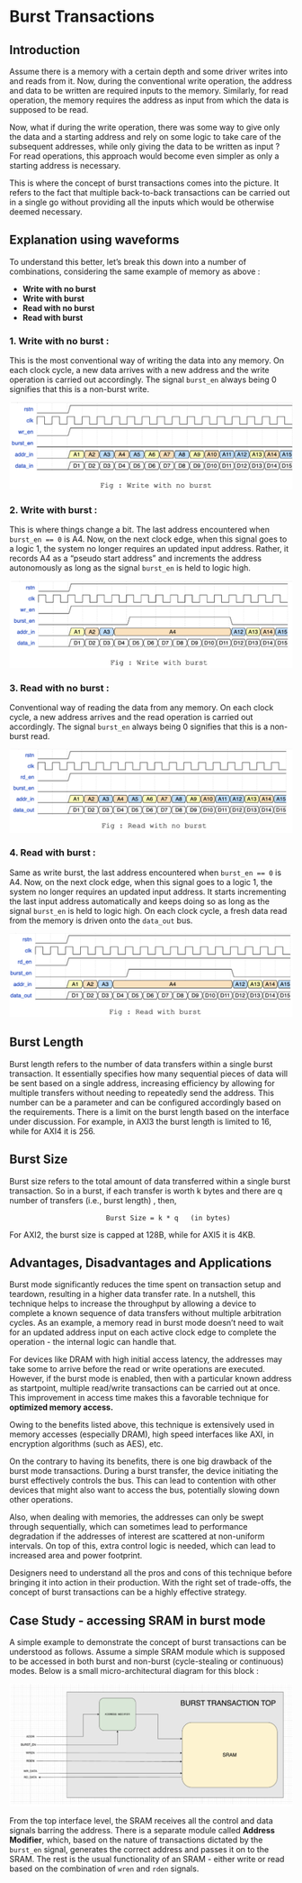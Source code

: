 # Burst Transactions

## Introduction
Assume there is a memory with a certain depth and some driver writes into and reads from it. Now, during the conventional write operation, the address and data to be written are required inputs to the memory. Similarly, for read operation, the memory requires the address as input from which the data is supposed to be read. 

Now, what if during the write operation, there was some way to give only the data and a starting address and rely on some logic to take care of the subsequent addresses, while only giving the data to be written as input ? For read operations, this approach would become even simpler as only a starting address is necessary. 

This is where the concept of burst transactions comes into the picture. It refers to the fact that multiple back-to-back transactions can be carried out in a single go without providing all the inputs which would be otherwise deemed necessary.

## Explanation using waveforms 

To understand this better, let’s break this down into a number of combinations, considering the same example of memory as above : 

  * **Write with no burst**
  * **Write with burst**
  * **Read with no burst**
  * **Read with burst**

### 1. Write with no burst : 
This is the most conventional way of writing the data into any memory. On each clock cycle, a new data arrives with a new address and the write operation is carried out accordingly. The signal `burst_en` always being 0 signifies that this is a non-burst write.

![Write with no burst](https://github.com/RadioactiveScandium/Digital-Logic-Design/blob/main/Concepts/Others/Burst%20Transactions/Images/WR_with_no_burst.png)

### 2. Write with burst : 
This is where things change a bit. The last address encountered when `burst_en == 0` is A4. Now, on the next clock edge, when this signal goes to a logic 1, the system no longer requires an updated input address. Rather, it records A4 as a “pseudo start address” and increments the address autonomously as long as the signal `burst_en` is held to logic high.

![Write with burst](https://github.com/RadioactiveScandium/Digital-Logic-Design/blob/main/Concepts/Others/Burst%20Transactions/Images/Write_with_burst.png)

### 3. Read with no burst : 
Conventional way of reading the data from any memory. On each clock cycle, a new address arrives and the read operation is carried out accordingly. The signal `burst_en` always being 0 signifies that this is a non-burst read.

![Read with no burst](https://github.com/RadioactiveScandium/Digital-Logic-Design/blob/main/Concepts/Others/Burst%20Transactions/Images/Read_with_no_burst.png)

### 4. Read with burst : 
Same as write burst, the last address encountered when `burst_en == 0` is A4. Now, on the next clock edge, when this signal goes to a logic 1, the system no longer requires an updated input address. It starts incrementing the last input address automatically and keeps doing so as long as the signal `burst_en` is held to logic high. On each clock cycle, a fresh data read from the memory is driven onto the `data_out` bus.

![Read with burst](https://github.com/RadioactiveScandium/Digital-Logic-Design/blob/main/Concepts/Others/Burst%20Transactions/Images/Read_with_burst.png)

## Burst Length
Burst length refers to the number of data transfers within a single burst transaction. It essentially specifies how many sequential pieces of data will be sent based on a single address, increasing efficiency by allowing for multiple transfers without needing to repeatedly send the address.
This number can be a parameter and can be configured accordingly based on the requirements. There is a limit on the burst length based on the interface under discussion. For example, in AXI3 the burst length is limited to 16, while for AXI4 it is 256.

## Burst Size
Burst size refers to the total amount of data transferred within a single burst transaction. So in a burst, if each transfer is worth k bytes and there are q number of transfers (i.e., burst length) , then,


                            Burst Size = k * q   (in bytes)


For AXI2, the burst size is capped at 128B, while for AXI5 it is 4KB.

## Advantages, Disadvantages and Applications

Burst mode significantly reduces the time spent on transaction setup and teardown, resulting in a higher data transfer rate. In a nutshell, this technique helps to increase the throughput by allowing a device to complete a known sequence of data transfers without multiple arbitration cycles. As an example, a memory read in burst mode doesn’t need to wait for an updated address input on each active clock edge to complete the operation - the internal logic can handle that.

For devices like DRAM with high initial access latency, the addresses may take some to arrive before the read or write operations are executed. However, if the burst mode is enabled, then with a particular known address as startpoint, multiple read/write transactions can be carried out at once. This improvement in access time makes this a favorable technique for **optimized memory access.** 

Owing to the benefits listed above, this technique is extensively used in memory accesses (especially DRAM), high speed interfaces like AXI, in encryption algorithms (such as AES), etc.

On the contrary to having its benefits, there is one big drawback of the burst mode transactions. During a burst transfer, the device initiating the burst effectively controls the bus. This can lead to contention with other devices that might also want to access the bus, potentially slowing down other operations. 

Also, when dealing with memories, the addresses can only be swept through sequentially, which can sometimes lead to performance degradation if the addresses of interest are scattered at non-uniform intervals. On top of this, extra control logic is needed, which can lead to increased area and power footprint. 

Designers need to understand all the pros and cons of this technique before bringing it into action in their production. With the right set of trade-offs, the concept of burst transactions can be a highly effective strategy.

## Case Study - accessing SRAM in burst mode

A simple example to demonstrate the concept of burst transactions can be understood as follows. Assume a simple SRAM module which is supposed to be accessed in both burst and non-burst (cycle-stealing or continuous) modes. Below is a small micro-architectural diagram for this block : 

![Case Study](https://github.com/RadioactiveScandium/Digital-Logic-Design/blob/main/Concepts/Others/Burst%20Transactions/Images/CASE_STUDY.png)

From the top interface level, the SRAM receives all the control and data signals barring the address. There is a separate module called **Address Modifier**, which, based on the nature of transactions dictated by the `burst_en` signal, generates the correct address and passes it on to the SRAM. The rest is the usual functionality of an SRAM - either write or read based on the combination of `wren` and `rden` signals.